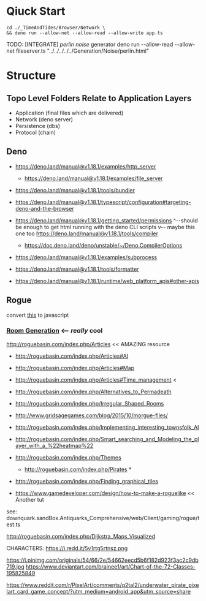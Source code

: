 # Qiuck Start
```
cd ./_TimeAndTides/Browser/Network \
&& deno run --allow-net --allow-read --allow-write app.ts
```

TODO: [INTEGRATE] _perlin noise_ generator deno run --allow-read --allow-net fileserver.ts "../../../../../Generation/Noise/perlin.html"


# Structure
## Topo Level Folders Relate to Application Layers
- Application (final files which are delivered)
- Network (deno server)
- Persistence (dbs)
- Protocol (chain)
 
## Deno
- https://deno.land/manual@v1.18.1/examples/http_server
  - https://deno.land/manual@v1.18.1/examples/file_server
- https://deno.land/manual@v1.18.1/tools/bundler
- https://deno.land/manual@v1.18.1/typescript/configuration#targeting-deno-and-the-browser
- https://deno.land/manual@v1.18.1/getting_started/permissions
^--should be enough to get html running with the deno CLI scripts
v-- maybe this one too
https://deno.land/manual@v1.18.1/tools/compiler
  - https://doc.deno.land/deno/unstable/~/Deno.CompilerOptions

- https://deno.land/manual@v1.18.1/examples/subprocess
- https://deno.land/manual@v1.18.1/tools/formatter
- https://deno.land/manual@v1.18.1/runtime/web_platform_apis#other-apis

## Rogue
convert [this](http://bfnightly.bracketproductions.com/rustbook/chapter_0.html) to javascript

### [Room Generation](https://www.pinterest.com/pin/3870349670306539/) <-- _really_ cool

http://roguebasin.com/index.php/Articles << AMAZING resource
- http://roguebasin.com/index.php/Articles#AI
- http://roguebasin.com/index.php/Articles#Map
- http://roguebasin.com/index.php/Articles#Time_management <

- http://roguebasin.com/index.php/Alternatives_to_Permadeath
- http://roguebasin.com/index.php/Irregular_Shaped_Rooms
- http://www.gridsagegames.com/blog/2015/10/morgue-files/
- http://roguebasin.com/index.php/Implementing_interesting_townsfolk_AI
- http://roguebasin.com/index.php/Smart_searching_and_Modeling_the_player_with_a_%22heatmap%22

- http://roguebasin.com/index.php/Themes
  - http://roguebasin.com/index.php/Pirates *

- http://roguebasin.com/index.php/Finding_graphical_tiles

- https://www.gamedeveloper.com/design/how-to-make-a-roguelike << Another tut

see:
downquark.sandBox.Antiquarks_Comprehensive/web/Client/gaming/rogue/test.ts

http://roguebasin.com/index.php/Dijkstra_Maps_Visualized

CHARACTERS:
https://i.redd.it/5v1rtg5rtnsz.png

https://i.pinimg.com/originals/54/66/2e/54662eecd5b6f182d923f3ac2c9db719.jpg
https://www.deviantart.com/brainee1/art/Chart-of-the-72-Classes-195825849

https://www.reddit.com/r/PixelArt/comments/q2tal2/underwater_pirate_pixelart_card_game_concept/?utm_medium=android_app&utm_source=share